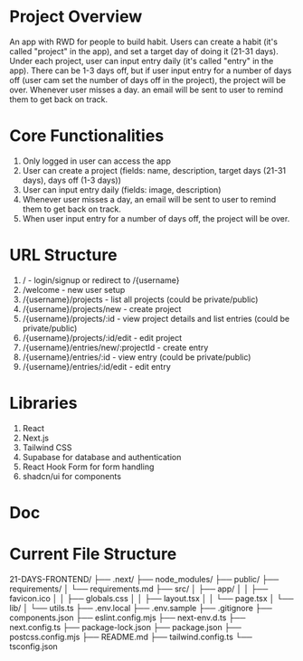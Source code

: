 # Project Overview
An app with RWD for people to build habit. Users can create a habit (it's called "project" in the app), and set a target day of doing it (21-31 days). Under each project, user can input entry daily (it's called "entry" in the app). There can be 1-3 days off, but if user input entry for a number of days off (user cam set the number of days off in the project), the project will be over. Whenever user misses a day. an email will be sent to user to remind them to get back on track.

# Core Functionalities
1. Only logged in user can access the app
2. User can create a project (fields: name, description, target days (21-31 days), days off (1-3 days))
3. User can input entry daily (fields: image, description)
4. Whenever user misses a day, an email will be sent to user to remind them to get back on track.
5. When user input entry for a number of days off, the project will be over.

# URL Structure
1. /                    - login/signup or redirect to /{username}
2. /welcome             - new user setup
3. /{username}/projects - list all projects (could be private/public)
4. /{username}/projects/new     - create project
5. /{username}/projects/:id     - view project details and list entries (could be private/public)
6. /{username}/projects/:id/edit - edit project
7. /{username}/entries/new/:projectId - create entry
8. /{username}/entries/:id      - view entry (could be private/public)
9. /{username}/entries/:id/edit - edit entry

# Libraries
1. React
2. Next.js
3. Tailwind CSS
4. Supabase for database and authentication
5. React Hook Form for form handling
6. shadcn/ui for components

# Doc

# Current File Structure
21-DAYS-FRONTEND/
├── .next/
├── node_modules/
├── public/
├── requirements/
│   └── requirements.md
├── src/
│   ├── app/
│   │   ├── favicon.ico
│   │   ├── globals.css
│   │   ├── layout.tsx
│   │   └── page.tsx
│   └── lib/
│       └── utils.ts
├── .env.local
├── .env.sample
├── .gitignore
├── components.json
├── eslint.config.mjs
├── next-env.d.ts
├── next.config.ts
├── package-lock.json
├── package.json
├── postcss.config.mjs
├── README.md
├── tailwind.config.ts
└── tsconfig.json